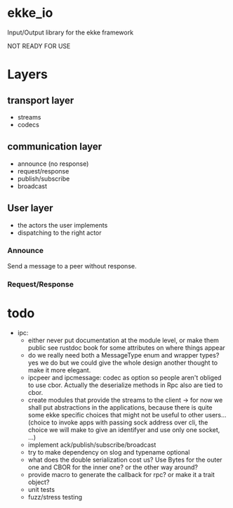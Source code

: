# ekke_io
Input/Output library for the ekke framework

NOT READY FOR USE

# Layers

## transport layer

- streams
- codecs

## communication layer

- announce (no response)
- request/response
- publish/subscribe
- broadcast

## User layer

- the actors the user implements
- dispatching to the right actor

### Announce

Send a message to a peer without response.

### Request/Response


# todo

- ipc:
  - either never put documentation at the module level, or make them public see rustdoc book for some attributes on where things appear
  - do we really need both a MessageType enum and wrapper types? yes we do but we could give the whole design another thought to make it more elegant.
  - ipcpeer and ipcmessage: codec as option so people aren't obliged to use cbor. Actually the deserialize methods in Rpc also are
    tied to cbor.
  - create modules that provide the streams to the client -> for now we shall put abstractions in the applications, because there is quite some ekke specific choices that might not be useful to other users... (choice to invoke apps with passing sock address over cli, the choice we will make to give an identifyer and use only one socket, ...)
  - implement ack/publish/subscribe/broadcast
  - try to make dependency on slog and typename optional
  - what does the double serialization cost us? Use Bytes for the outer one and CBOR for the inner one? or the other way around?
  - provide macro to generate the callback for rpc? or make it a trait object?
  - unit tests
  - fuzz/stress testing



